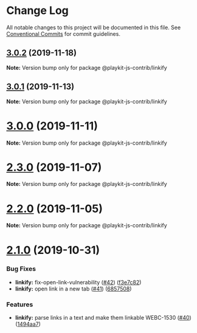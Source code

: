 # Change Log

All notable changes to this project will be documented in this file.
See [Conventional Commits](https://conventionalcommits.org) for commit guidelines.

## [3.0.2](https://github.com/kaltura/playkit-js-contrib/compare/v3.0.1...v3.0.2) (2019-11-18)

**Note:** Version bump only for package @playkit-js-contrib/linkify





## [3.0.1](https://github.com/kaltura/playkit-js-contrib/compare/v3.0.0...v3.0.1) (2019-11-13)

**Note:** Version bump only for package @playkit-js-contrib/linkify

# [3.0.0](https://github.com/kaltura/playkit-js-contrib/compare/v2.3.0...v3.0.0) (2019-11-11)

**Note:** Version bump only for package @playkit-js-contrib/linkify





# [2.3.0](https://github.com/kaltura/playkit-js-contrib/compare/v2.2.0...v2.3.0) (2019-11-07)

**Note:** Version bump only for package @playkit-js-contrib/linkify


# [2.2.0](https://github.com/kaltura/playkit-js-contrib/compare/v2.1.0...v2.2.0) (2019-11-05)

**Note:** Version bump only for package @playkit-js-contrib/linkify





# [2.1.0](https://github.com/kaltura/playkit-js-contrib/compare/v2.0.1-next.0...v2.1.0) (2019-10-31)


### Bug Fixes

* **linkify:** fix-open-link-vulnerability ([#42](https://github.com/kaltura/playkit-js-contrib/issues/42)) ([f3e7c82](https://github.com/kaltura/playkit-js-contrib/commit/f3e7c8225074f30af028faff5c2f9d3542361600))
* **linkify:** open link in a new tab ([#41](https://github.com/kaltura/playkit-js-contrib/issues/41)) ([6857508](https://github.com/kaltura/playkit-js-contrib/commit/6857508f559f5c13974f375c342442883bc2a184))


### Features

* **linkify:** parse links in a text and make them linkable WEBC-1530 ([#40](https://github.com/kaltura/playkit-js-contrib/issues/40)) ([1494aa7](https://github.com/kaltura/playkit-js-contrib/commit/1494aa7041d7c701cef45715d9ee32ccb2289ff5))
